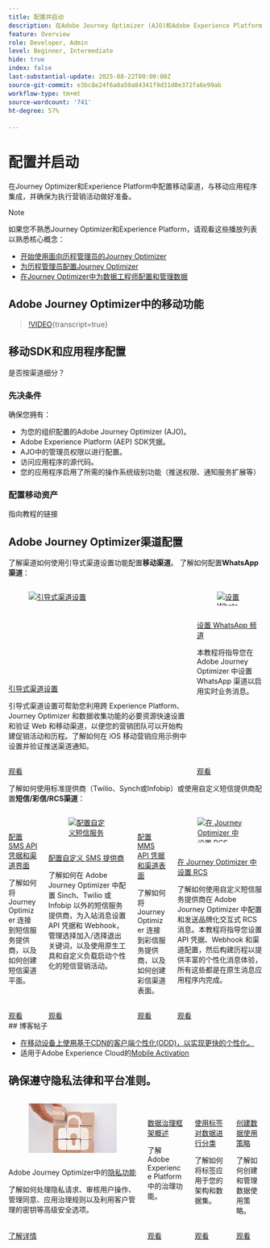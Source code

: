 ```yaml
---
title: 配置并启动
description: 在Adobe Journey Optimizer (AJO)和Adobe Experience Platform (AEP)中配置移动渠道，将其与移动应用程序集成，并确保为执行营销活动做好准备。
feature: Overview
role: Developer, Admin
level: Beginner, Intermediate
hide: true
index: false
last-substantial-update: 2025-08-22T00:00:00Z
source-git-commit: e3bc8e24f6a8a59a84341f9d31d0e372fa6e99ab
workflow-type: tm+mt
source-wordcount: '741'
ht-degree: 57%

---
```



# 配置并启动

在Journey Optimizer和Experience Platform中配置移动渠道，与移动应用程序集成，并确保为执行营销活动做好准备。

>[!NOTE]
>
>如果您不熟悉Journey Optimizer和Experience Platform，请观看这些播放列表以熟悉核心概念：
>
>* [开始使用面向历程管理员的Journey Optimizer](https://experienceleague.adobe.com/zh-hans/playlists/journey-optimizer-getting-started-for-journey-administrators-and-managers)
>* [为历程管理员配置Journey Optimizer](https://experienceleague.adobe.com/zh-hans/playlists/journey-optimizer-configure-journey-optimizer-for-administrators)
>* [在Journey Optimizer中为数据工程师配置和管理数据](https://experienceleague.adobe.com/zh-hans/playlists/journey-optimizer-configure-and-manage-data-for-data-engineers)


## Adobe Journey Optimizer中的移动功能

>[!VIDEO](https://video.tv.adobe.com/v/342103?quality=12&learn=on){transcript=true}

## 移动SDK和应用程序配置

是否按渠道细分？

### 先决条件

确保您拥有：

* 为您的组织配置的Adobe Journey Optimizer (AJO)。
* Adobe Experience Platform (AEP) SDK凭据。
* AJO中的管理员权限以进行配置。
* 访问应用程序的源代码。
* 您的应用程序启用了所需的操作系统级别功能（推送权限、通知服务扩展等）

### 配置移动资产

指向教程的链接


## Adobe Journey Optimizer渠道配置

了解渠道如何使用引导式渠道设置功能配置&#x200B;**移动渠道**。 了解如何配置&#x200B;**WhatsApp渠道**：

<!-- CARDS
* https://experienceleague.adobe.com/zh-hans/docs/journey-optimizer-learn/tutorials/configuration/channel-configuration/web-and-mobile-channels/guided-channel-setup
* https://experienceleague.adobe.com/zh-hans/docs/journey-optimizer-learn/tutorials/configuration/channel-configuration/whatsapp-channel/set-up-whatsapp-channel
-->
<!-- START CARDS HTML - DO NOT MODIFY BY HAND -->
<div class="columns">
    <div class="column is-half-tablet is-half-desktop is-one-third-widescreen" aria-label="Guided channel setup">
        <div class="card" style="height: 100%; display: flex; flex-direction: column; height: 100%;">
            <div class="card-image">
                <figure class="image x-is-16by9">
                    <a href="https://experienceleague.adobe.com/zh-hans/docs/journey-optimizer-learn/tutorials/configuration/channel-configuration/web-and-mobile-channels/guided-channel-setup" title="引导式渠道设置" target="_blank" rel="referrer">
                        <img class="is-bordered-r-small" src="https://video.tv.adobe.com/v/3433053/?format=jpeg&nocache=1755888511558" alt="引导式渠道设置"
                             style="width: 100%; aspect-ratio: 16 / 9; object-fit: cover; overflow: hidden; display: block; margin: auto;">
                    </a>
                </figure>
            </div>
            <div class="card-content is-padded-small" style="display: flex; flex-direction: column; flex-grow: 1; justify-content: space-between;">
                <div class="top-card-content">
                    <p class="headline is-size-6 has-text-weight-bold">
                        <a href="https://experienceleague.adobe.com/zh-hans/docs/journey-optimizer-learn/tutorials/configuration/channel-configuration/web-and-mobile-channels/guided-channel-setup" target="_blank" rel="referrer" title="引导式渠道设置">引导式渠道设置</a>
                    </p>
                    <p class="is-size-6">引导式渠道设置可帮助您利用跨 Experience Platform、Journey Optimizer 和数据收集功能的必要资源快速设置和验证 Web 和移动渠道，以便您的营销团队可以开始构建促销活动和历程。了解如何在 iOS 移动营销应用示例中设置并验证推送渠道通知。</p>
                </div>
                <a href="https://experienceleague.adobe.com/zh-hans/docs/journey-optimizer-learn/tutorials/configuration/channel-configuration/web-and-mobile-channels/guided-channel-setup" target="_blank" rel="referrer" class="spectrum-Button spectrum-Button--outline spectrum-Button--primary spectrum-Button--sizeM" style="align-self: flex-start; margin-top: 1rem;">
                    <span class="spectrum-Button-label has-no-wrap has-text-weight-bold">观看</span>
                </a>
            </div>
        </div>
    </div>
    <div class="column is-half-tablet is-half-desktop is-one-third-widescreen" aria-label="Set up the WhatsApp channel">
        <div class="card" style="height: 100%; display: flex; flex-direction: column; height: 100%;">
            <div class="card-image">
                <figure class="image x-is-16by9">
                    <a href="https://experienceleague.adobe.com/zh-hans/docs/journey-optimizer-learn/tutorials/configuration/channel-configuration/whatsapp-channel/set-up-whatsapp-channel" title="设置 WhatsApp 频道" target="_blank" rel="referrer">
                        <img class="is-bordered-r-small" src="https://video.tv.adobe.com/v/3470268/?format=jpeg&nocache=1755888511569" alt="设置 WhatsApp 频道"
                             style="width: 100%; aspect-ratio: 16 / 9; object-fit: cover; overflow: hidden; display: block; margin: auto;">
                    </a>
                </figure>
            </div>
            <div class="card-content is-padded-small" style="display: flex; flex-direction: column; flex-grow: 1; justify-content: space-between;">
                <div class="top-card-content">
                    <p class="headline is-size-6 has-text-weight-bold">
                        <a href="https://experienceleague.adobe.com/zh-hans/docs/journey-optimizer-learn/tutorials/configuration/channel-configuration/whatsapp-channel/set-up-whatsapp-channel" target="_blank" rel="referrer" title="设置 WhatsApp 频道">设置 WhatsApp 频道</a>
                    </p>
                    <p class="is-size-6">本教程将指导您在 Adobe Journey Optimizer 中设置 WhatsApp 渠道以启用实时业务消息。</p>
                </div>
                <a href="https://experienceleague.adobe.com/zh-hans/docs/journey-optimizer-learn/tutorials/configuration/channel-configuration/whatsapp-channel/set-up-whatsapp-channel" target="_blank" rel="referrer" class="spectrum-Button spectrum-Button--outline spectrum-Button--primary spectrum-Button--sizeM" style="align-self: flex-start; margin-top: 1rem;">
                    <span class="spectrum-Button-label has-no-wrap has-text-weight-bold">观看</span>
                </a>
            </div>
        </div>
    </div>
</div>
<!-- END CARDS HTML - DO NOT MODIFY BY HAND -->


了解如何使用标准提供商（Twilio、Synch或Infobip）或使用自定义短信提供商配置&#x200B;**短信/彩信/RCS渠道**：

<!-- CARDS
* https://experienceleague.adobe.com/zh-hans/docs/journey-optimizer-learn/tutorials/configuration/channel-configuration/sms-mms-channel/set-up-sms-channel
* https://experienceleague.adobe.com/zh-hans/docs/journey-optimizer-learn/tutorials/configuration/channel-configuration/sms-mms-channel/configure-custom-sms-provider
* https://experienceleague.adobe.com/zh-hans/docs/journey-optimizer-learn/tutorials/configuration/channel-configuration/sms-mms-channel/configure-mms-api-credentials-and-channel-surfaces
* https://experienceleague.adobe.com/zh-hans/docs/journey-optimizer-learn/tutorials/configuration/channel-configuration/sms-mms-channel/set-up-rcs
-->
<!-- START CARDS HTML - DO NOT MODIFY BY HAND -->
<div class="columns">
    <div class="column is-half-tablet is-half-desktop is-one-third-widescreen" aria-label="Configure SMS API credentials and channel surfaces">
        <div class="card" style="height: 100%; display: flex; flex-direction: column; height: 100%;">
            <div class="card-image">
                <figure class="image x-is-16by9">
                    <a href="https://experienceleague.adobe.com/zh-hans/docs/journey-optimizer-learn/tutorials/configuration/channel-configuration/sms-mms-channel/set-up-sms-channel" title="配置短信 API 凭据和渠道平面" target="_blank" rel="referrer">
                        <img class="is-bordered-r-small" src="https://video.tv.adobe.com/v/3413355?format=jpeg&nocache=1755888512031" alt="配置短信 API 凭据和渠道平面"
                             style="width: 100%; aspect-ratio: 16 / 9; object-fit: cover; overflow: hidden; display: block; margin: auto;">
                    </a>
                </figure>
            </div>
            <div class="card-content is-padded-small" style="display: flex; flex-direction: column; flex-grow: 1; justify-content: space-between;">
                <div class="top-card-content">
                    <p class="headline is-size-6 has-text-weight-bold">
                        <a href="https://experienceleague.adobe.com/zh-hans/docs/journey-optimizer-learn/tutorials/configuration/channel-configuration/sms-mms-channel/set-up-sms-channel" target="_blank" rel="referrer" title="配置短信 API 凭据和渠道平面">配置SMS API凭据和渠道界面</a>
                    </p>
                    <p class="is-size-6">了解如何将 Journey Optimizer 连接到短信服务提供商，以及如何创建短信渠道平面。</p>
                </div>
                <a href="https://experienceleague.adobe.com/zh-hans/docs/journey-optimizer-learn/tutorials/configuration/channel-configuration/sms-mms-channel/set-up-sms-channel" target="_blank" rel="referrer" class="spectrum-Button spectrum-Button--outline spectrum-Button--primary spectrum-Button--sizeM" style="align-self: flex-start; margin-top: 1rem;">
                    <span class="spectrum-Button-label has-no-wrap has-text-weight-bold">观看</span>
                </a>
            </div>
        </div>
    </div>
    <div class="column is-half-tablet is-half-desktop is-one-third-widescreen" aria-label="Configure a custom SMS provider">
        <div class="card" style="height: 100%; display: flex; flex-direction: column; height: 100%;">
            <div class="card-image">
                <figure class="image x-is-16by9">
                    <a href="https://experienceleague.adobe.com/zh-hans/docs/journey-optimizer-learn/tutorials/configuration/channel-configuration/sms-mms-channel/configure-custom-sms-provider" title="配置自定义短信服务提供商" target="_blank" rel="referrer">
                        <img class="is-bordered-r-small" src="https://video.tv.adobe.com/v/3431625/?format=jpeg&nocache=1755888512068" alt="配置自定义短信服务提供商"
                             style="width: 100%; aspect-ratio: 16 / 9; object-fit: cover; overflow: hidden; display: block; margin: auto;">
                    </a>
                </figure>
            </div>
            <div class="card-content is-padded-small" style="display: flex; flex-direction: column; flex-grow: 1; justify-content: space-between;">
                <div class="top-card-content">
                    <p class="headline is-size-6 has-text-weight-bold">
                        <a href="https://experienceleague.adobe.com/zh-hans/docs/journey-optimizer-learn/tutorials/configuration/channel-configuration/sms-mms-channel/configure-custom-sms-provider" target="_blank" rel="referrer" title="配置自定义短信服务提供商">配置自定义 SMS 提供商</a>
                    </p>
                    <p class="is-size-6">了解如何在 Adobe Journey Optimizer 中配置 Sinch、Twilio 或 Infobip 以外的短信服务提供商，为入站消息设置 API 凭据和 Webhook，管理选择加入/选择退出关键词，以及使用原生工具和自定义负载启动个性化的短信营销活动。</p>
                </div>
                <a href="https://experienceleague.adobe.com/zh-hans/docs/journey-optimizer-learn/tutorials/configuration/channel-configuration/sms-mms-channel/configure-custom-sms-provider" target="_blank" rel="referrer" class="spectrum-Button spectrum-Button--outline spectrum-Button--primary spectrum-Button--sizeM" style="align-self: flex-start; margin-top: 1rem;">
                    <span class="spectrum-Button-label has-no-wrap has-text-weight-bold">观看</span>
                </a>
            </div>
        </div>
    </div>
    <div class="column is-half-tablet is-half-desktop is-one-third-widescreen" aria-label="Configure MMS API credentials and channel surfaces">
        <div class="card" style="height: 100%; display: flex; flex-direction: column; height: 100%;">
            <div class="card-image">
                <figure class="image x-is-16by9">
                    <a href="https://experienceleague.adobe.com/zh-hans/docs/journey-optimizer-learn/tutorials/configuration/channel-configuration/sms-mms-channel/configure-mms-api-credentials-and-channel-surfaces" title="配置彩信 API 凭据和渠道表面" target="_blank" rel="referrer">
                        <img class="is-bordered-r-small" src="https://video.tv.adobe.com/v/3428872/?format=jpeg&nocache=1755888512061" alt="配置彩信 API 凭据和渠道表面"
                             style="width: 100%; aspect-ratio: 16 / 9; object-fit: cover; overflow: hidden; display: block; margin: auto;">
                    </a>
                </figure>
            </div>
            <div class="card-content is-padded-small" style="display: flex; flex-direction: column; flex-grow: 1; justify-content: space-between;">
                <div class="top-card-content">
                    <p class="headline is-size-6 has-text-weight-bold">
                        <a href="https://experienceleague.adobe.com/zh-hans/docs/journey-optimizer-learn/tutorials/configuration/channel-configuration/sms-mms-channel/configure-mms-api-credentials-and-channel-surfaces" target="_blank" rel="referrer" title="配置彩信 API 凭据和渠道表面">配置 MMS API 凭据和渠道表面</a>
                    </p>
                    <p class="is-size-6">了解如何将 Journey Optimizer 连接到彩信服务提供商，以及如何创建彩信渠道表面。</p>
                </div>
                <a href="https://experienceleague.adobe.com/zh-hans/docs/journey-optimizer-learn/tutorials/configuration/channel-configuration/sms-mms-channel/configure-mms-api-credentials-and-channel-surfaces" target="_blank" rel="referrer" class="spectrum-Button spectrum-Button--outline spectrum-Button--primary spectrum-Button--sizeM" style="align-self: flex-start; margin-top: 1rem;">
                    <span class="spectrum-Button-label has-no-wrap has-text-weight-bold">观看</span>
                </a>
            </div>
        </div>
    </div>
    <div class="column is-half-tablet is-half-desktop is-one-third-widescreen" aria-label="Set up RCS in Journey Optimizer">
        <div class="card" style="height: 100%; display: flex; flex-direction: column; height: 100%;">
            <div class="card-image">
                <figure class="image x-is-16by9">
                    <a href="https://experienceleague.adobe.com/zh-hans/docs/journey-optimizer-learn/tutorials/configuration/channel-configuration/sms-mms-channel/set-up-rcs" title="在 Journey Optimizer 中设置 RCS" target="_blank" rel="referrer">
                        <img class="is-bordered-r-small" src="https://video.tv.adobe.com/v/3464755/?format=jpeg&nocache=1755888512073" alt="在 Journey Optimizer 中设置 RCS"
                             style="width: 100%; aspect-ratio: 16 / 9; object-fit: cover; overflow: hidden; display: block; margin: auto;">
                    </a>
                </figure>
            </div>
            <div class="card-content is-padded-small" style="display: flex; flex-direction: column; flex-grow: 1; justify-content: space-between;">
                <div class="top-card-content">
                    <p class="headline is-size-6 has-text-weight-bold">
                        <a href="https://experienceleague.adobe.com/zh-hans/docs/journey-optimizer-learn/tutorials/configuration/channel-configuration/sms-mms-channel/set-up-rcs" target="_blank" rel="referrer" title="在 Journey Optimizer 中设置 RCS">在 Journey Optimizer 中设置 RCS</a>
                    </p>
                    <p class="is-size-6">了解如何使用自定义短信服务提供商在 Adobe Journey Optimizer 中配置和发送品牌化交互式 RCS 消息。本教程将指导您设置 API 凭据、Webhook 和渠道配置，然后构建历程以提供丰富的个性化消息体验，所有这些都是在原生消息应用程序内完成。</p>
                </div>
                <a href="https://experienceleague.adobe.com/zh-hans/docs/journey-optimizer-learn/tutorials/configuration/channel-configuration/sms-mms-channel/set-up-rcs" target="_blank" rel="referrer" class="spectrum-Button spectrum-Button--outline spectrum-Button--primary spectrum-Button--sizeM" style="align-self: flex-start; margin-top: 1rem;">
                    <span class="spectrum-Button-label has-no-wrap has-text-weight-bold">观看</span>
                </a>
            </div>
        </div>
    </div>
</div>
<!-- END CARDS HTML - DO NOT MODIFY BY HAND -->
## 博客帖子

* [在移动设备上使用基于CDN的客户端个性化(ODD)，以实现更快的个性化。](https://experienceleaguecommunities.adobe.com/t5/journey-optimizer-blogs/using-cdn-based-client-side-personalization-odd-on-mobile-for/ba-p/761626)
* 适用于Adobe Experience Cloud的[Mobile Activation](https://experienceleaguecommunities.adobe.com/t5/adobe-target-blogs/mobile-activation-for-adobe-experience-cloud/ba-p/541595)

## 确保遵守隐私法律和平台准则。

<!-- CARDS
* https://experienceleague.adobe.com/zh-hans/docs/journey-optimizer/using/privacy/privacy-landing-page{image=../mobile-learning-hub/assets/privacy.webp}{title = Privacy Features in Adobe Journey Optimizer}{description = Learn how to process privacy requests, audit user actions, manage consent, apply governance rules, and leverage advanced security options like Customer Managed Keys.}
* https://experienceleague.adobe.com/zh-hans/docs/journey-optimizer-learn/tutorials/data-governance-and-privacy/data-governance-framework
* https://experienceleague.adobe.com/zh-hans/docs/journey-optimizer-learn/tutorials/data-governance-and-privacy/classify-data-using-lables{cta = Watch}
* https://experienceleague.adobe.com/zh-hans/docs/journey-optimizer-learn/tutorials/data-governance-and-privacy/create-data-usage-policies
-->
<!-- START CARDS HTML - DO NOT MODIFY BY HAND -->
<div class="columns">
    <div class="column is-half-tablet is-half-desktop is-one-third-widescreen" aria-label="Privacy Features in Adobe Journey Optimizer">
        <div class="card" style="height: 100%; display: flex; flex-direction: column; height: 100%;">
            <div class="card-image">
                <figure class="image x-is-16by9">
                    <a href="https://experienceleague.adobe.com/zh-hans/docs/journey-optimizer/using/privacy/privacy-landing-page" title="Adobe Journey Optimizer的隐私功能" target="_blank" rel="referrer">
                        <img class="is-bordered-r-small" src="../mobile-learning-hub/assets/privacy.webp" alt="Adobe Journey Optimizer的隐私功能"
                             style="width: 100%; aspect-ratio: 16 / 9; object-fit: cover; overflow: hidden; display: block; margin: auto;">
                    </a>
                </figure>
            </div>
            <div class="card-content is-padded-small" style="display: flex; flex-direction: column; flex-grow: 1; justify-content: space-between;">
                <div class="top-card-content">
                    <p class="headline is-size-6 has-text-weight-bold">
                        Adobe Journey Optimizer中的<a href="https://experienceleague.adobe.com/zh-hans/docs/journey-optimizer/using/privacy/privacy-landing-page" target="_blank" rel="referrer" title="Adobe Journey Optimizer的隐私功能">隐私功能</a>
                    </p>
                    <p class="is-size-6">了解如何处理隐私请求、审核用户操作、管理同意、应用治理规则以及利用客户管理的密钥等高级安全选项。</p>
                </div>
                <a href="https://experienceleague.adobe.com/zh-hans/docs/journey-optimizer/using/privacy/privacy-landing-page" target="_blank" rel="referrer" class="spectrum-Button spectrum-Button--outline spectrum-Button--primary spectrum-Button--sizeM" style="align-self: flex-start; margin-top: 1rem;">
                    <span class="spectrum-Button-label has-no-wrap has-text-weight-bold">了解详情</span>
                </a>
            </div>
        </div>
    </div>
    <div class="column is-half-tablet is-half-desktop is-one-third-widescreen" aria-label="Data Governance Framework Overview">
        <div class="card" style="height: 100%; display: flex; flex-direction: column; height: 100%;">
            <div class="card-image">
                <figure class="image x-is-16by9">
                    <a href="https://experienceleague.adobe.com/zh-hans/docs/journey-optimizer-learn/tutorials/data-governance-and-privacy/data-governance-framework" title="数据治理框架概述" target="_blank" rel="referrer">
                        <img class="is-bordered-r-small" src="https://video.tv.adobe.com/v/29708/?format=jpeg&nocache=1755888512557" alt="数据治理框架概述"
                             style="width: 100%; aspect-ratio: 16 / 9; object-fit: cover; overflow: hidden; display: block; margin: auto;">
                    </a>
                </figure>
            </div>
            <div class="card-content is-padded-small" style="display: flex; flex-direction: column; flex-grow: 1; justify-content: space-between;">
                <div class="top-card-content">
                    <p class="headline is-size-6 has-text-weight-bold">
                        <a href="https://experienceleague.adobe.com/zh-hans/docs/journey-optimizer-learn/tutorials/data-governance-and-privacy/data-governance-framework" target="_blank" rel="referrer" title="数据治理框架概述">数据治理框架概述</a>
                    </p>
                    <p class="is-size-6">了解 Adobe Experience Platform 中的治理功能。</p>
                </div>
                <a href="https://experienceleague.adobe.com/zh-hans/docs/journey-optimizer-learn/tutorials/data-governance-and-privacy/data-governance-framework" target="_blank" rel="referrer" class="spectrum-Button spectrum-Button--outline spectrum-Button--primary spectrum-Button--sizeM" style="align-self: flex-start; margin-top: 1rem;">
                    <span class="spectrum-Button-label has-no-wrap has-text-weight-bold">观看</span>
                </a>
            </div>
        </div>
    </div>
    <div class="column is-half-tablet is-half-desktop is-one-third-widescreen" aria-label="Classify data using labels">
        <div class="card" style="height: 100%; display: flex; flex-direction: column; height: 100%;">
            <div class="card-image">
                <figure class="image x-is-16by9">
                    <a href="https://experienceleague.adobe.com/zh-hans/docs/journey-optimizer-learn/tutorials/data-governance-and-privacy/classify-data-using-lables" title="使用标签对数据进行分类" target="_blank" rel="referrer">
                        <img class="is-bordered-r-small" src="https://video.tv.adobe.com/v/29709?format=jpeg&nocache=1755888512540" alt="使用标签对数据进行分类"
                             style="width: 100%; aspect-ratio: 16 / 9; object-fit: cover; overflow: hidden; display: block; margin: auto;">
                    </a>
                </figure>
            </div>
            <div class="card-content is-padded-small" style="display: flex; flex-direction: column; flex-grow: 1; justify-content: space-between;">
                <div class="top-card-content">
                    <p class="headline is-size-6 has-text-weight-bold">
                        <a href="https://experienceleague.adobe.com/zh-hans/docs/journey-optimizer-learn/tutorials/data-governance-and-privacy/classify-data-using-lables" target="_blank" rel="referrer" title="使用标签对数据进行分类">使用标签对数据进行分类</a>
                    </p>
                    <p class="is-size-6">了解如何将标签应用于您的架构和数据集。</p>
                </div>
                <a href="https://experienceleague.adobe.com/zh-hans/docs/journey-optimizer-learn/tutorials/data-governance-and-privacy/classify-data-using-lables" target="_blank" rel="referrer" class="spectrum-Button spectrum-Button--outline spectrum-Button--primary spectrum-Button--sizeM" style="align-self: flex-start; margin-top: 1rem;">
                    <span class="spectrum-Button-label has-no-wrap has-text-weight-bold">观看</span>
                </a>
            </div>
        </div>
    </div>
    <div class="column is-half-tablet is-half-desktop is-one-third-widescreen" aria-label="Create Data Usage Policies">
        <div class="card" style="height: 100%; display: flex; flex-direction: column; height: 100%;">
            <div class="card-image">
                <figure class="image x-is-16by9">
                    <a href="https://experienceleague.adobe.com/zh-hans/docs/journey-optimizer-learn/tutorials/data-governance-and-privacy/create-data-usage-policies" title="创建数据使用策略" target="_blank" rel="referrer">
                        <img class="is-bordered-r-small" src="https://video.tv.adobe.com/v/32977/?format=jpeg&nocache=1755888512550" alt="创建数据使用策略"
                             style="width: 100%; aspect-ratio: 16 / 9; object-fit: cover; overflow: hidden; display: block; margin: auto;">
                    </a>
                </figure>
            </div>
            <div class="card-content is-padded-small" style="display: flex; flex-direction: column; flex-grow: 1; justify-content: space-between;">
                <div class="top-card-content">
                    <p class="headline is-size-6 has-text-weight-bold">
                        <a href="https://experienceleague.adobe.com/zh-hans/docs/journey-optimizer-learn/tutorials/data-governance-and-privacy/create-data-usage-policies" target="_blank" rel="referrer" title="创建数据使用策略">创建数据使用策略</a>
                    </p>
                    <p class="is-size-6">了解如何创建和管理数据使用策略。</p>
                </div>
                <a href="https://experienceleague.adobe.com/zh-hans/docs/journey-optimizer-learn/tutorials/data-governance-and-privacy/create-data-usage-policies" target="_blank" rel="referrer" class="spectrum-Button spectrum-Button--outline spectrum-Button--primary spectrum-Button--sizeM" style="align-self: flex-start; margin-top: 1rem;">
                    <span class="spectrum-Button-label has-no-wrap has-text-weight-bold">观看</span>
                </a>
            </div>
        </div>
    </div>
</div>
<!-- END CARDS HTML - DO NOT MODIFY BY HAND -->

